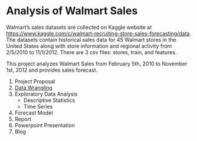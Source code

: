 # Analysis of Walmart Sales
Walmart’s sales datasets are collected on Kaggle website at https://www.kaggle.com/c/walmart-recruiting-store-sales-forecasting/data. The datasets contain historical sales data for 45 Walmart stores in the United States along with store information and regional activity from 2/5/2010 to 11/1/2012. There are 3 csv files: stores, train, and features.

This project analyzes Walmart Sales from February 5th, 2010 to November 1st, 2012 and provides sales forecast.

1. Project Proposal
2. [Data Wrangling](https://github.com/nphan20181/walmart_sales/blob/master/walmart_data_wrangling.ipynb)
3. Exploratory Data Analysis
   - Descriptive Statistics
   - Time Series
4. Forecast Model
5. Report
6. Powerpoint Presentation
7. Blog
